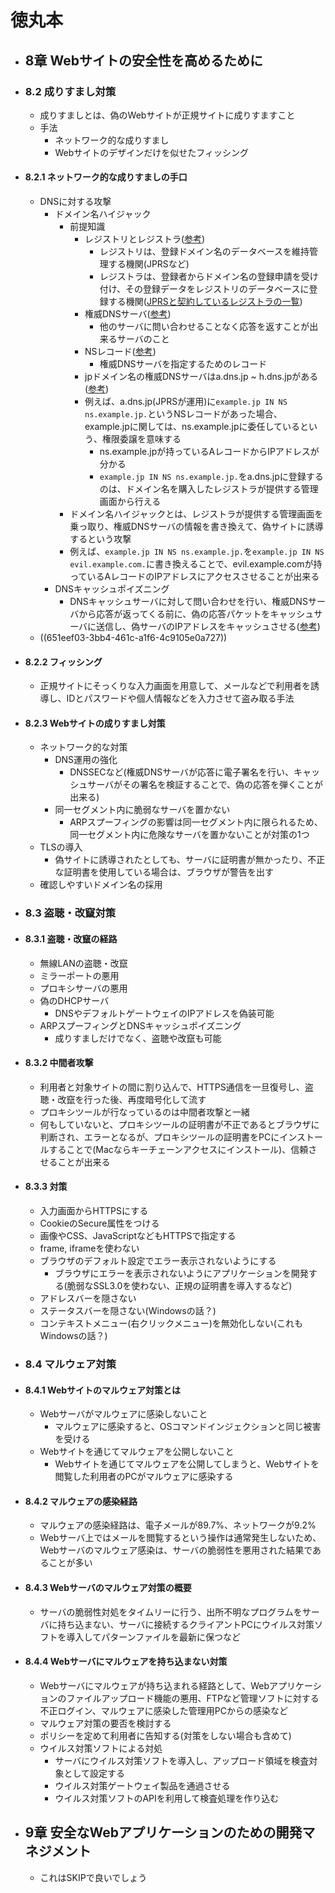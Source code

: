 # 徳丸本
- ## 8章 Webサイトの安全性を高めるために
- ### 8.2 成りすまし対策
	- 成りすましとは、偽のWebサイトが正規サイトに成りすますこと
	- 手法
		- ネットワーク的な成りすまし
		- Webサイトのデザインだけを似せたフィッシング
- #### 8.2.1 ネットワーク的な成りすましの手口
	- DNSに対する攻撃
		- ドメイン名ハイジャック
			- 前提知識
				- レジストリとレジストラ([参考](https://www.nic.ad.jp/ja/basics/terms/registry-registrar.html))
					- レジストリは、登録ドメイン名のデータベースを維持管理する機関(JPRSなど)
					- レジストラは、登録者からドメイン名の登録申請を受け付け、その登録データをレジストリのデータベースに登録する機関([JPRSと契約しているレジストラの一覧](https://jprs.jp/registration/list/pickup_list.php))
				- 権威DNSサーバ([参考](https://jprs.jp/glossary/index.php?ID=0145))
					- 他のサーバに問い合わせることなく応答を返すことが出来るサーバのこと
				- NSレコード([参考](https://jprs.jp/glossary/index.php?ID=0146))
					- 権威DNSサーバを指定するためのレコード
				- jpドメイン名の権威DNSサーバはa.dns.jp ~ h.dns.jpがある([参考](https://jprs.jp/registration/list/pickup_list.php))
				- 例えば、a.dns.jp(JPRSが運用)に`example.jp IN NS ns.example.jp.`というNSレコードがあった場合、example.jpに関しては、ns.example.jpに委任しているという、権限委譲を意味する
					- ns.example.jpが持っているAレコードからIPアドレスが分かる
					- `example.jp IN NS ns.example.jp.`をa.dns.jpに登録するのは、ドメイン名を購入したレジストラが提供する管理画面から行える
			- ドメイン名ハイジャックとは、レジストラが提供する管理画面を乗っ取り、権威DNSサーバの情報を書き換えて、偽サイトに誘導するという攻撃
			- 例えば、`example.jp IN NS ns.example.jp.`を`example.jp IN NS evil.example.com.`に書き換えることで、evil.example.comが持っているAレコードのIPアドレスにアクセスさせることが出来る
		- DNSキャッシュポイズニング
			- DNSキャッシュサーバに対して問い合わせを行い、権威DNSサーバから応答が返ってくる前に、偽の応答パケットをキャッシュサーバに送信し、偽サーバのIPアドレスをキャッシュさせる([参考](https://www.nic.ad.jp/ja/newsletter/No40/0800.html))
	- ((651eef03-3bb4-461c-a1f6-4c9105e0a727))
- #### 8.2.2 フィッシング
	- 正規サイトにそっくりな入力画面を用意して、メールなどで利用者を誘導し、IDとパスワードや個人情報などを入力させて盗み取る手法
- #### 8.2.3 Webサイトの成りすまし対策
	- ネットワーク的な対策
		- DNS運用の強化
			- DNSSECなど(権威DNSサーバが応答に電子署名を行い、キャッシュサーバがその署名を検証することで、偽の応答を弾くことが出来る)
		- 同一セグメント内に脆弱なサーバを置かない
			- ARPスプーフィングの影響は同一セグメント内に限られるため、同一セグメント内に危険なサーバを置かないことが対策の1つ
	- TLSの導入
		- 偽サイトに誘導されたとしても、サーバに証明書が無かったり、不正な証明書を使用している場合は、ブラウザが警告を出す
	- 確認しやすいドメイン名の採用
- ### 8.3 盗聴・改竄対策
- #### 8.3.1 盗聴・改竄の経路
	- 無線LANの盗聴・改竄
	- ミラーポートの悪用
	- プロキシサーバの悪用
	- 偽のDHCPサーバ
		- DNSやデフォルトゲートウェイのIPアドレスを偽装可能
	- ARPスプーフィングとDNSキャッシュポイズニング
		- 成りすましだけでなく、盗聴や改竄も可能
- #### 8.3.2 中間者攻撃
	- 利用者と対象サイトの間に割り込んで、HTTPS通信を一旦復号し、盗聴・改竄を行った後、再度暗号化して流す
	- プロキシツールが行なっているのは中間者攻撃と一緒
	- 何もしていないと、プロキシツールの証明書が不正であるとブラウザに判断され、エラーとなるが、プロキシツールの証明書をPCにインストールすることで(Macならキーチェーンアクセスにインストール)、信頼させることが出来る
- #### 8.3.3 対策
	- 入力画面からHTTPSにする
	- CookieのSecure属性をつける
	- 画像やCSS、JavaScriptなどもHTTPSで指定する
	- frame, iframeを使わない
	- ブラウザのデフォルト設定でエラー表示されないようにする
		- ブラウザにエラーを表示されないようにアプリケーションを開発する(脆弱なSSL3.0を使わない、正規の証明書を導入するなど)
	- アドレスバーを隠さない
	- ステータスバーを隠さない(Windowsの話？)
	- コンテキストメニュー(右クリックメニュー)を無効化しない(これもWindowsの話？)
- ### 8.4 マルウェア対策
- #### 8.4.1 Webサイトのマルウェア対策とは
	- Webサーバがマルウェアに感染しないこと
		- マルウェアに感染すると、OSコマンドインジェクションと同じ被害を受ける
	- Webサイトを通じてマルウェアを公開しないこと
		- Webサイトを通じてマルウェアを公開してしまうと、Webサイトを閲覧した利用者のPCがマルウェアに感染する
- #### 8.4.2 マルウェアの感染経路
	- マルウェアの感染経路は、電子メールが89.7%、ネットワークが9.2%
	- Webサーバ上ではメールを閲覧するという操作は通常発生しないため、Webサーバのマルウェア感染は、サーバの脆弱性を悪用された結果であることが多い
- #### 8.4.3 Webサーバのマルウェア対策の概要
	- サーバの脆弱性対処をタイムリーに行う、出所不明なプログラムをサーバに持ち込まない、サーバに接続するクライアントPCにウイルス対策ソフトを導入してパターンファイルを最新に保つなど
- #### 8.4.4 Webサーバにマルウェアを持ち込まない対策
	- Webサーバにマルウェアが持ち込まれる経路として、Webアプリケーションのファイルアップロード機能の悪用、FTPなど管理ソフトに対する不正ログイン、マルウェアに感染した管理用PCからの感染など
	- マルウェア対策の要否を検討する
	- ポリシーを定めて利用者に告知する(対策をしない場合も含めて)
	- ウイルス対策ソフトによる対処
		- サーバにウイルス対策ソフトを導入し、アップロード領域を検査対象として設定する
		- ウイルス対策ゲートウェイ製品を通過させる
		- ウイルス対策ソフトのAPIを利用して検査処理を作り込む
- ## 9章 安全なWebアプリケーションのための開発マネジメント
	- これはSKIPで良いでしょう